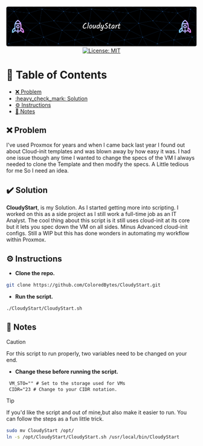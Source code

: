 <p align="center">
  <img src="./assets/github-header-image.png" alt="Header">
  <a href="https://opensource.org/licenses/MIT">
    <img src="https://img.shields.io/badge/License-MIT-yellow.svg" alt="License: MIT">
  </a>
</p>

# :link: Table of Contents

- [:x: Problem](#x-problem)
- [:heavy\_check\_mark: Solution](#heavy_check_mark-solution)
- [:gear: Instructions](#gear-instructions)
- [:memo: Notes](#memo-notes)


## :x: Problem

I've used Proxmox for years and when I came back last year I found out about Cloud-init templates and was blown away by how easy it was. I had one issue though any time I wanted to change the specs of the VM I always needed to clone the Template and then modify the specs. A Little tedious for me So I need an idea. 

## :heavy_check_mark: Solution

**CloudyStart**, is my Solution. As I started getting more into scripting. I worked on this as a side project as I still work a full-time job as an IT Analyst. The cool thing about this script is it still uses cloud-init at its core but it lets you spec down the VM on all sides. Minus Advanced cloud-init configs. Still a WIP but this has done wonders in automating my workflow within Proxmox.

## :gear: Instructions

- **Clone the repo.**

```bash
git clone https://github.com/ColoredBytes/CloudyStart.git
```
- **Run the script.**
 
 ```bash
./CloudyStart/CloudyStart.sh
```


## :memo: Notes

> [!CAUTION]
> For this script to run properly, two variables need to be changed on your end.<br>
> -  **Change these before running the script.**

```
 VM_STO="" # Set to the storage used for VMs
 CIDR="23 # Change to your CIDR notation.
```



> [!TIP]
> If you'd like the script and out of mine,but also make it easier to run. You can follow the steps as a fun little trick.

```bash
sudo mv CloudyStart /opt/
ln -s /opt/CloudyStart/CloudyStart.sh /usr/local/bin/CloudyStart
```
